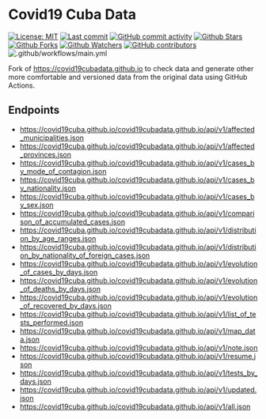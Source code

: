 # Covid19 Cuba Data

[![License: MIT](https://img.shields.io/badge/License-MIT-brightgreen.svg?label=license)](https://opensource.org/licenses/MIT) [![Last commit](https://img.shields.io/github/last-commit/covid19cuba/covid19cuba.github.io.svg?style=flat)](https://github.com/covid19cuba/covid19cuba.github.io/commits) [![GitHub commit activity](https://img.shields.io/github/commit-activity/m/covid19cuba/covid19cuba.github.io)](https://github.com/covid19cuba/covid19cuba.github.io/commits) [![Github Stars](https://img.shields.io/github/stars/covid19cuba/covid19cuba.github.io?style=flat&logo=github)](https://github.com/covid19cuba/covid19cuba.github.io) [![Github Forks](https://img.shields.io/github/forks/covid19cuba/covid19cuba.github.io?style=flat&logo=github)](https://github.com/covid19cuba/covid19cuba.github.io) [![Github Watchers](https://img.shields.io/github/watchers/covid19cuba/covid19cuba.github.io?style=flat&logo=github)](https://github.com/covid19cuba/covid19cuba.github.io) [![GitHub contributors](https://img.shields.io/github/contributors/covid19cuba/covid19cuba.github.io)](https://github.com/covid19cuba/covid19cuba.github.io/graphs/contributors) ![.github/workflows/main.yml](https://github.com/covid19cuba/covid19cubadata.github.io/workflows/.github/workflows/main.yml/badge.svg)

Fork of https://covid19cubadata.github.io to check data and generate other more comfortable and versioned data from the original data using GitHub Actions.

## Endpoints

* https://covid19cuba.github.io/covid19cubadata.github.io/api/v1/affected_municipalities.json
* https://covid19cuba.github.io/covid19cubadata.github.io/api/v1/affected_provinces.json
* https://covid19cuba.github.io/covid19cubadata.github.io/api/v1/cases_by_mode_of_contagion.json
* https://covid19cuba.github.io/covid19cubadata.github.io/api/v1/cases_by_nationality.json
* https://covid19cuba.github.io/covid19cubadata.github.io/api/v1/cases_by_sex.json
* https://covid19cuba.github.io/covid19cubadata.github.io/api/v1/comparison_of_accumulated_cases.json
* https://covid19cuba.github.io/covid19cubadata.github.io/api/v1/distribution_by_age_ranges.json
* https://covid19cuba.github.io/covid19cubadata.github.io/api/v1/distribution_by_nationality_of_foreign_cases.json
* https://covid19cuba.github.io/covid19cubadata.github.io/api/v1/evolution_of_cases_by_days.json
* https://covid19cuba.github.io/covid19cubadata.github.io/api/v1/evolution_of_deaths_by_days.json
* https://covid19cuba.github.io/covid19cubadata.github.io/api/v1/evolution_of_recovered_by_days.json
* https://covid19cuba.github.io/covid19cubadata.github.io/api/v1/list_of_tests_performed.json
* https://covid19cuba.github.io/covid19cubadata.github.io/api/v1/map_data.json
* https://covid19cuba.github.io/covid19cubadata.github.io/api/v1/note.json
* https://covid19cuba.github.io/covid19cubadata.github.io/api/v1/resume.json
* https://covid19cuba.github.io/covid19cubadata.github.io/api/v1/tests_by_days.json
* https://covid19cuba.github.io/covid19cubadata.github.io/api/v1/updated.json
* https://covid19cuba.github.io/covid19cubadata.github.io/api/v1/all.json

